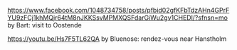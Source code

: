 https://www.facebook.com/1048734758/posts/pfbid02gfKFbTdzAHn4GPrFYU9zFCj1khMQjr64tM8nJKKSsvMPMXQSFdarGiWu2gv1CHEDl/?sfnsn=mo by Bart: visit to Oostende

https://youtu.be/Hs7F5TL62QA by Bluenose: rendez-vous near Hanstholm



